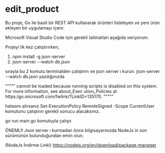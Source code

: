 # edit_product

Bu proje, Go ile basit bir REST API kullanarak ürünleri listeleyen ve yeni ürün ekleyen bir uygulamayı içerir.

Microsoft Visual Studio Code için gerekli talimatları aşağıda veriyorum.

Projeyi ilk kez çalıştırırken;

1) npm install -g json-server
2) json-server --watch db.json

sırayla bu 2 komutu terminalden çalıştırın ve json server ı kurun. json-server --watch db.json yazdığınızda 

""""" cannot be loaded because running scripts is disabled on this system. For more information, see about_Exec 
ution_Policies at https:/go.microsoft.com/fwlink/?LinkID=135170. """""

hatasını alırsanız Set-ExecutionPolicy RemoteSigned -Scope CurrentUser komutunu çalıştırın gerekli sonucu alacaksınız.

go run main.go komutuyla çalışır.

ÖNEMLİ! Json server ı kurmadan önce bilgisayarınızda NodeJs in son sürümünün bulunduğundan emin olun. 

(NodeJs İndirme Linki) https://nodejs.org/en/download/package-manager

